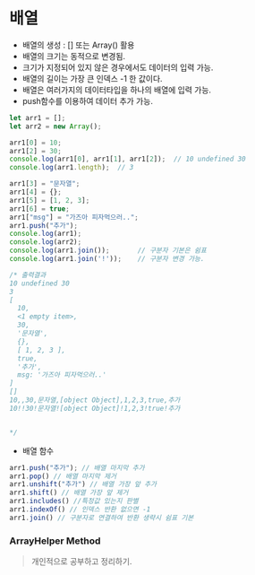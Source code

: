 # 배열


* 배열의 생성 : [] 또는 Array() 활용
* 배열의 크기는 동적으로 변경됨.
* 크기가 지정되어 있지 않은 경우에서도 데이터의 입력 가능.
* 배열의 길이는 가장 큰 인덱스 -1 한 값이다.
* 배열은 여러가지의 데이터타입을 하나의 배열에 입력 가능.
* push함수를 이용하여 데이터 추가 가능.



```js
let arr1 = [];
let arr2 = new Array();

arr1[0] = 10;
arr1[2] = 30;
console.log(arr1[0], arr1[1], arr1[2]);  // 10 undefined 30
console.log(arr1.length);  // 3

arr1[3] = "문자열";
arr1[4] = {};
arr1[5] = [1, 2, 3];
arr1[6] = true;
arr1["msg"] = "가즈아 피자먹으러..";
arr1.push("추가");
console.log(arr1);
console.log(arr2);
console.log(arr1.join());       // 구분자 기본은 쉼표
console.log(arr1.join('!'));    // 구분자 변경 가능.

/* 출력결과
10 undefined 30
3
[
  10,
  <1 empty item>,
  30,
  '문자열',
  {},
  [ 1, 2, 3 ],
  true,
  '추가',
  msg: '가즈아 피자먹으러..'
]
[]
10,,30,문자열,[object Object],1,2,3,true,추가
10!!30!문자열![object Object]!1,2,3!true!추가


*/
```

* 배열 함수
```js
arr1.push("추가"); // 배열 마지막 추가
arr1.pop() // 배열 마지막 제거
arr1.unshift("추가") // 배열 가장 앞 추가
arr1.shift() // 배열 가장 앞 제거
arr1.includes() //특정값 있는지 판별
arr1.indexOf() // 인덱스 반환 없으면 -1
arr1.join() // 구분자로 연결하여 반환 생략시 쉼표 기본
```

### ArrayHelper Method
> 개인적으로 공부하고 정리하기.























































